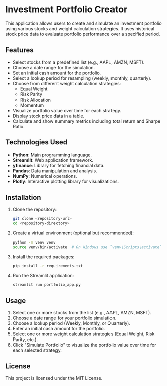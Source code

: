 # Investment Portfolio Creator

This application allows users to create and simulate an investment portfolio using various stocks and weight calculation strategies. It uses historical stock price data to evaluate portfolio performance over a specified period.

## Features

- Select stocks from a predefined list (e.g., AAPL, AMZN, MSFT).
- Choose a date range for the simulation.
- Set an initial cash amount for the portfolio.
- Select a lookup period for resampling (weekly, monthly, quarterly).
- Choose from different weight calculation strategies:
  - Equal Weight
  - Risk Parity
  - Risk Allocation
  - Momentum
- Visualize portfolio value over time for each strategy.
- Display stock price data in a table.
- Calculate and show summary metrics including total return and Sharpe Ratio.

## Technologies Used

- **Python**: Main programming language.
- **Streamlit**: Web application framework.
- **yfinance**: Library for fetching financial data.
- **Pandas**: Data manipulation and analysis.
- **NumPy**: Numerical operations.
- **Plotly**: Interactive plotting library for visualizations.

## Installation

1. Clone the repository:
   ```bash
   git clone <repository-url>
   cd <repository-directory>
   ```

2. Create a virtual environment (optional but recommended):
   ```bash
   python -m venv venv
   source venv/bin/activate  # On Windows use `venv\Scripts\activate`
   ```

3. Install the required packages:
   ```bash
   pip install -r requirements.txt
   ```

4. Run the Streamlit application:
   ```bash
   streamlit run portfolio_app.py
   ```

## Usage

1. Select one or more stocks from the list (e.g., AAPL, AMZN, MSFT).
2. Choose a date range for your portfolio simulation.
3. Choose a lookup period (Weekly, Monthly, or Quarterly).
4. Enter an initial cash amount for the portfolio.
5. Select one or more weight calculation strategies (Equal Weight, Risk Parity, etc.).
6. Click "Simulate Portfolio" to visualize the portfolio value over time for each selected strategy.

## License

This project is licensed under the MIT License.
